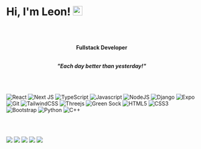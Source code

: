 # Hi, I'm Leon! <img src="https://media.giphy.com/media/hvRJCLFzcasrR4ia7z/giphy.gif" width="25px">

 
###### <h4 align="center">Fullstack Developer</h4>
###### <h4 align="center">*"Each day better than yesterday!"*</h4>
 

##
![React](https://img.shields.io/badge/React-323330?style=for-the-badge&logo=react&logoColor=61DBFB)
![Next JS](https://img.shields.io/badge/Next-%23323330.svg?style=for-the-badge&logo=next.js&logoColor=white)
![TypeScript](https://img.shields.io/badge/typescript-323330?style=for-the-badge&logo=typescript&logoColor=4173bd)
![Javascript](https://img.shields.io/badge/JavaScript-323330?style=for-the-badge&logo=javascript&logoColor=F7DF1E)
![NodeJS](https://img.shields.io/badge/node.js-%23323330.svg?style=for-the-badge&logo=node.js&logoColor=339933)
![Django](https://img.shields.io/badge/django-%23092E20.svg?style=for-the-badge&logo=django&logoColor=white)
![Expo](https://img.shields.io/badge/expo-1C1E24?style=for-the-badge&logo=expo&logoColor=#D04A37)
![Git](https://img.shields.io/badge/git-%23323330.svg?style=for-the-badge&logo=git&logoColor=F05033)
![TailwindCSS](https://img.shields.io/badge/tailwind-%23323330.svg?style=for-the-badge&logo=tailwind-css&logoColor=white)
![Threejs](https://img.shields.io/badge/threejs-black?style=for-the-badge&logo=three.js&logoColor=white)
![Green Sock](https://img.shields.io/badge/greensock-%23323330.svg?style=for-the-badge&logo=greensock&logoColor=88ce02)
![HTML5](https://img.shields.io/badge/html5-%23323330.svg?style=for-the-badge&logo=html5&logoColor=E34F26)
![CSS3](https://img.shields.io/badge/css3-%23323330.svg?style=for-the-badge&logo=css3&logoColor=4173bd)
![Bootstrap](https://img.shields.io/badge/bootstrap-%23323330.svg?style=for-the-badge&logo=bootstrap&logoColor=865dc4)
![Python](https://img.shields.io/badge/python-%23323330.svg?style=for-the-badge&logo=python&logoColor=ffdd54)
![C++](https://img.shields.io/badge/c++-%23323330.svg?style=for-the-badge&logo=c%2B%2B&logoColor=4173bd)


  
<!--<a href="https://github.com/Axenrot"> <div align="center"> -->
<!--   <img height="150em" src="https://github-readme-stats.vercel.app/api?username=Axenrot&show_icons=true&theme=dark&include_all_commits=true&count_private=true"/> -->
<!--   <img height="150em" src="https://github-readme-stats.vercel.app/api/top-langs/?username=Axenrot&layout=compact&langs_count=7&theme=dark"/> -->
<!-- </div> -->
 
   
   
<div style="display: inline_block"><br> 
  <a href="http://yurileon.com.br" target="_blank">
  <img src="https://img.shields.io/badge/-Portfolio-1C1C1C?style=for-the-badge&logo=appveyor&logoColor=e34c26&link=https://www.linkedin.com/in/yurileon/"/></a> 
  <a href="https://www.linkedin.com/in/yurileon/" alt="Linkedin">
  <img src="https://img.shields.io/badge/-Linkedin-1C1C1C?style=for-the-badge&logo=Linkedin&logoColor=e34c26&link=https://www.linkedin.com/in/yurileon/"/></a> 
  <a href="https://www.instagram.com/yurileon_/" alt="Instagram">
  <img src="https://img.shields.io/badge/-Instagram-1C1C1C?style=for-the-badge&logo=Instagram&logoColor=e34c26&link=https://www.instagram.com/yurileon_"/></a>
  <a href="https://discord.gg/wy9HnRjCbN" target="_blank">
  <img src="https://img.shields.io/badge/-Discord-1C1C1C?style=for-the-badge&logo=Discord&logoColor=e34c26&link=https://discord.gg/wy9HnRjCbN"></a>
  <a href = "mailto:yuri.leon95@gmail.com"><img src="https://img.shields.io/badge/-Gmail-1C1C1C?style=for-the-badge&logo=gmail&logoColor=e34c26" target="_blank"></a>
</div>
